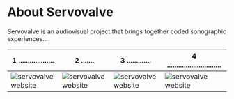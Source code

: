 # About Servovalve

Servovalve is an audiovisual project that brings together coded sonographic experiences...

| 1 ...................    | 2 .......   | 3 .............   | 4 .............................   |
| --- | --- | --- | --- |
| ![servovalve website](https://www.servovalve.org/nova/img/hdr1.svg) | ![servovalve website](https://www.servovalve.org/nova/img/hdr1.svg) | ![servovalve website](https://www.servovalve.org/nova/img/hdr1.svg) | ![servovalve website](https://www.servovalve.org/nova/img/hdr1.svg) |
